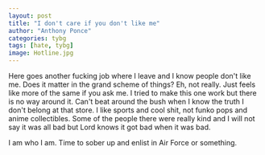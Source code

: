 ```yaml
---
layout: post
title: "I don't care if you don't like me"
author: "Anthony Ponce"
categories: tybg
tags: [hate, tybg]
image: Hotline.jpg
---
```

Here goes another fucking job where I leave and I know people don't like me. Does it matter in the grand scheme of things? Eh, not really. Just feels like more of the same if you ask me. I tried to make this one work but there is no way around it. Can't beat around the bush when I know the truth I don't belong at that store. I like sports and cool shit, not funko pops and anime collectibles. Some of the people there were really kind and I will not say it was all bad but Lord knows it got bad when it was bad. 

I am who I am. Time to sober up and enlist in Air Force or something.

